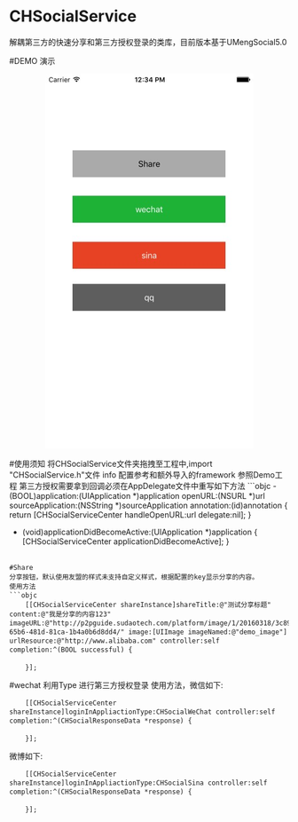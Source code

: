 # CHSocialService
解耦第三方的快速分享和第三方授权登录的类库，目前版本基于UMengSocial5.0

#DEMO 演示
<p align="center">
  <img width="375" height="675" src="resource/home.png"/>
</p>
#使用须知
将CHSocialService文件夹拖拽至工程中,import "CHSocialService.h"文件
info 配置参考和额外导入的framework 参照Demo工程
第三方授权需要拿到回调必须在AppDelegate文件中重写如下方法
```objc
- (BOOL)application:(UIApplication *)application openURL:(NSURL *)url sourceApplication:(NSString *)sourceApplication annotation:(id)annotation
{
    return  [CHSocialServiceCenter handleOpenURL:url delegate:nil];
}

- (void)applicationDidBecomeActive:(UIApplication *)application
{
    [CHSocialServiceCenter  applicationDidBecomeActive];
}
```

#Share
分享按钮，默认使用友盟的样式未支持自定义样式，根据配置的key显示分享的内容。
使用方法
```objc
    [[CHSocialServiceCenter shareInstance]shareTitle:@"测试分享标题" content:@"我是分享的内容123" imageURL:@"http://p2pguide.sudaotech.com/platform/image/1/20160318/3c896c87-65b6-481d-81ca-1b4a0b6d8dd4/" image:[UIImage imageNamed:@"demo_image"] urlResource:@"http://www.alibaba.com" controller:self completion:^(BOOL successful) {
        
    }];
```

#wechat 利用Type 进行第三方授权登录
使用方法，微信如下:
```objc
    [[CHSocialServiceCenter shareInstance]loginInAppliactionType:CHSocialWeChat controller:self completion:^(CHSocialResponseData *response) {
        
    }];
```
微博如下:
```objc
    [[CHSocialServiceCenter shareInstance]loginInAppliactionType:CHSocialSina controller:self completion:^(CHSocialResponseData *response) {
        
    }];
```
